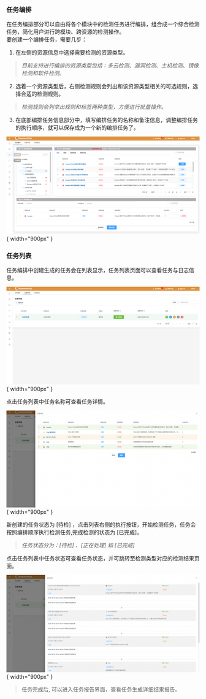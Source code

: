 ### 任务编排

在任务编排部分可以自由将各个模块中的检测任务进行编排，组合成一个综合检测任务，简化用户进行跨模块、跨资源的检测操作。  
要创建一个编排任务，需要几步：  
1. 在左侧的资源信息中选择需要检测的资源类型。 

> *目前支持进行编排的资源类型包括：多云检测、漏洞检测、主机检测、镜像检测和软件检测。*   
 
2. 选着一个资源类型后，右侧检测规则会列出和该资源类型相关的可选规则，选择合适的检测规则。

> *检测规则会列举出规则和标签两种类型，方便进行批量操作。*

3. 在底部编排任务信息部分中，填写编排任务的名称和备注信息，调整编排任务的执行顺序，就可以保存成为一个新的编排任务了。


![任务编排](../img/user/task.png){ width="900px" }

### 任务列表

任务编排中创建生成的任务会在列表显示，任务列表页面可以查看任务与日志信息。

![任务列表](../img/user/task1.png){ width="900px" }

点击任务列表中任务名称可查看任务详情。

![任务详情](../img/user/task10.png){ width="900px" }

新创建的任务状态为 [待检] ，点击列表右侧的执行按钮，开始检测任务，任务会按照编排顺序执行检测任务,完成检测的状态为 [已完成]。

> *任务状态分为：[待检] 、[正在处理] 和 [已完成]*

点击任务列表中任务状态可查看任务状态，并可跳转至检测类型对应的检测结果页面。

![任务状态](../img/user/task11.png){ width="900px" }

> 任务完成后, 可以进入任务报告界面，查看任务生成详细结果报告。
